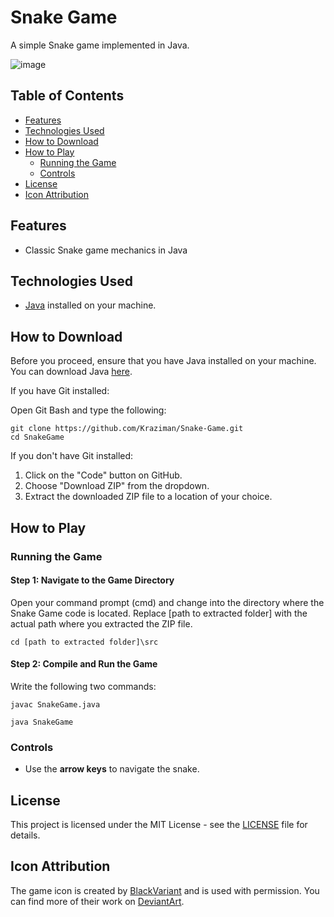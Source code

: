 # Snake Game

A simple Snake game implemented in Java.

![image](https://github.com/Kraziman/Snake-Game/assets/70752688/e8aac093-8442-4cc0-838e-b950e4ed1efd)


## Table of Contents

- [Features](#features)
- [Technologies Used](#technologies-used)
- [How to Download](#how-to-download)
- [How to Play](#how-to-play)
  - [Running the Game](#running-the-game) 
  - [Controls](#controls)
- [License](#license)
- [Icon Attribution](#icon-attribution)

## Features

- Classic Snake game mechanics in Java

## Technologies Used

- [Java](https://www.java.com/) installed on your machine.

## How to Download

Before you proceed, ensure that you have Java installed on your machine. You can download Java [here](https://www.java.com/).

If you have Git installed:

  Open Git Bash and type the following:

  ```
  git clone https://github.com/Kraziman/Snake-Game.git
  cd SnakeGame
  ```

If you don't have Git installed:

  1. Click on the "Code" button on GitHub.
  2. Choose "Download ZIP" from the dropdown.
  3. Extract the downloaded ZIP file to a location of your choice.

## How to Play

### Running the Game

#### Step 1: Navigate to the Game Directory

  Open your command prompt (cmd) and change into the directory where the Snake Game code is located. Replace [path to extracted folder] with the actual path where you extracted the ZIP file.
  
  ```
  cd [path to extracted folder]\src
  ```

#### Step 2: Compile and Run the Game

  Write the following two commands:

  ```
  javac SnakeGame.java
  ```
  ```
  java SnakeGame
  ```


### Controls

- Use the **arrow keys** to navigate the snake.


## License

This project is licensed under the MIT License - see the [LICENSE](LICENSE) file for details.

## Icon Attribution

The game icon is created by [BlackVariant](https://www.deviantart.com/blackvariant) and is used with permission. You can find more of their work on [DeviantArt](https://www.deviantart.com/blackvariant).
